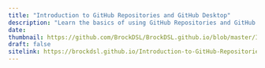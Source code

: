 ```yaml
---
title: "Introduction to GitHub Repositories and GitHub Desktop"
description: "Learn the basics of using GitHub Repositories and GitHub Desktop"
date:
thumbnail: https://github.com/BrockDSL/BrockDSL.github.io/blob/master/Images/Github_Part1.png?raw=true
draft: false
sitelink: https://brockdsl.github.io/Introduction-to-GitHub-Repositories-and-GitHub-Desktop/
---
```

